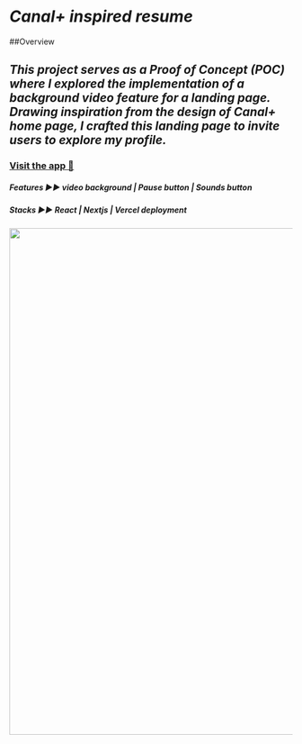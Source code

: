 *<h1>Canal+ inspired resume</h1>*

##Overview

*<h2 >This project serves as a Proof of Concept (POC) where I explored the implementation of a background video feature for a landing page. Drawing inspiration from the design of Canal+ home page, I crafted this landing page to invite users to explore my profile. </h2>*

### [Visit the app 👀](https://canal-plus-inspired-landing-page.vercel.app/)

*<h5 align="left">Features ▶︎▶︎ video background | Pause button | Sounds button </h5>*
*<h5 align="left">Stacks ▶︎▶︎ React | Nextjs | Vercel deployment</h5>*




<p align="center" >
<img align="center" width="900" src="https://res.cloudinary.com/dps4zteie/image/upload/v1701092677/Capture_d_e%CC%81cran_2023-11-27_a%CC%80_14.43.25_td14nq.png"/>
</p>




